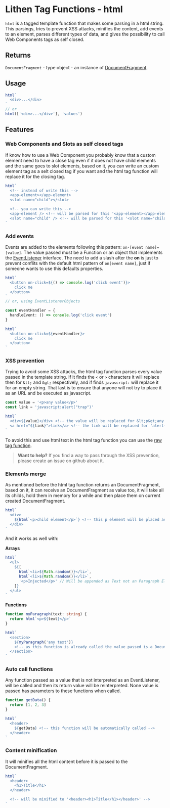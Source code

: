 # Lithen Tag Functions - html

`html` is a tagged template function that makes some parsing in a html string.
This parsings, tries to prevent XSS attacks, minifies the content, add events to an element, parses different types of data, and gives the possibility to call Web Components tags as self closed.

## Returns
`DocumentFragment` - type object - an instance of [DocumentFragment](https://developer.mozilla.org/pt-BR/docs/Web/API/DocumentFragment).

## Usage
```ts
html`
  <div>...</div>
`
// or
html(['<div>...</div>'], 'values')
```

## Features

### Web Components and Slots as self closed tags

If know how to use a Web Component you probably know that a custom element need to have a close
tag even if it does not have child elements and the same goes to slot elements, based on it, you
can write an custom element tag as a selt closed tag if you want and the html tag function will 
replace it for the closing tag.

```ts
html`
  <!-- instead of write this -->
  <app-element></app-element>
  <slot name="child"></slot>

  <!-- you can write this -->
  <app-element /> <!-- will be parsed for this '<app-element></app-element>' -->
  <slot name="child" /> <!-- will be parsed for this '<slot name="child"></slot>' -->
`
```

### Add events

Events are added to the elements following this pattern: `on-[event name]=[value]`.
The value passed must be a Function or an object that implements the 
[EventListener](https://developer.mozilla.org/en-US/docs/Web/API/EventListener) interface.
The need to add a slash after the **on** is just to prevent conflits with the default html
pattern of `on[event name]`, just if someone wants to use this defaults properties.

```ts
html`
  <button on-click=${() => console.log('click event')}>
    click me
  </button>
`
// or, using EventListenerObjects

const eventHandler = {
  handleEvent: () => console.log('click event')
}

html`
  <button on-click=${eventHandler}>
    click me
  </button>
`
```

### XSS prevention

Trying to avoid some XSS attacks, the html tag function parses every value passed in the 
template string. If it finds the `<` or `>` characters it will replace then for `&lt;` and
`&gt;` respectively, and if finds `javascript:` will replace it for an empty string. That
last is to ensure that anyone will not try to place it as an URL and be executed as javascript.

```ts
const value = '<p>any value</p>'
const link = 'javascript:alert("trap")'

html`
  <div>${value}</div> <!-- the value will be replaced for &lt;p&gt;any value&lt;/p&gt; -->
  <a href="${link}">link</a> <!-- the link will be replaced for 'alert("trap")' -->
`
```

To avoid this and use html text in the html tag function you can use the 
[raw tag function](./raw.md).

> **Want to help?** If you find a way to pass through the XSS prevention, please create an issue on github about it.

### Elements merge

As mentioned before the html tag function returns an DocumentFragment, based on it, it can receive
an DocumentFragment as value too, it will take all its childs, hold them in memory for a while and
then place them on current created DocumentFragment.

```ts
html`
  <div>
    ${html`<p>child element</p>`} <!-- this p element will be placed as child of the div element -->
  </div>
`
```

And it works as well with:

**Arrays**

```ts
html`
  <ul>
    ${[
      html`<li>${Math.random()}</li>`,
      html`<li>${Math.random()}</li>`,
      '<p>Injected</p>' // Will be appended as Text not an Paragraph Element
    ]}
  </ul>
`
```

**Functions**

```ts
function myParagraph(text: string) {
  return html`<p>${text}</p>`
}

html`
  <section>
    ${myParagraph('any text')}
    <!-- as this function is already called the value passed is a DocumentFragment, similiar to the previous example -->
  </section>
`
```

### Auto call functions

Any function passed as a value that is not interpreted as an EventListener, will be called
and then its return value will be reinterpreted. None value is passed has parameters to
these functions when called.

```ts
function getData() {
  return [1, 2, 3]
}

html`
  <header>
    ${getData} <!-- this function will be automatically called -->
  </header>
`
```

### Content minification

It will minifies all the html content before it is passed to the DocumentFragment.

```ts
html`
  <header>
    <h1>Title</h1>
  </header>

  <!-- will be minified to '<header><h1>Title</h1></header>' -->
`
```
